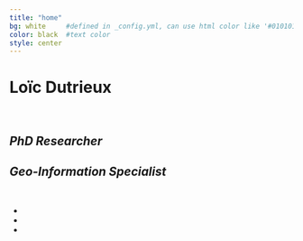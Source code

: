 ```yaml
---
title: "home"
bg: white     #defined in _config.yml, can use html color like '#010101'
color: black  #text color
style: center
---
```


# Loïc Dutrieux

<div class="image"></div>

<br>

## *PhD Researcher* 

## *Geo-Information Specialist*

<br>

<ul class="list-inline">
	<li><a href="https://plus.google.com/+loicdutrieux" class="btn-circle btn-social"><i class="ion-social-googleplus animated"></i></a></li>
	<li><a href="https://github.com/dutri001" class="btn-circle btn-social"><i class="ion-social-github animated"></i></a></li>
	<li><a href="https://nl.linkedin.com/in/loicdutrieux" class="btn-circle btn-social"><i class="ion-social-linkedin animated"></i></a></li>
</ul>


